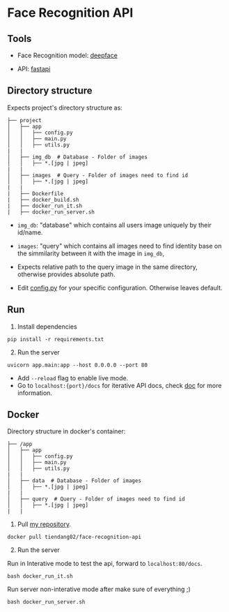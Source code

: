 # Face Recognition API

## Tools
* Face Recognition model: [deepface](https://github.com/serengil/deepface)

* API: [fastapi](https://github.com/tiangolo/fastapi)

## Directory structure
Expects project's directory structure as:
```
├── project
│   ├── app
│   │   ├── config.py
│   │   ├── main.py
│   │   ├── utils.py
|   |
│   ├── img_db  # Database - Folder of images
│   │   ├── *.[jpg | jpeg]
|   |
│   ├── images  # Query - Folder of images need to find id
│   │   ├── *.[jpg | jpeg]
|   |
|   ├── Dockerfile
|   ├── docker_build.sh
|   ├── docker_run_it.sh
|   ├── docker_run_server.sh
```

 * `img_db`: "database" which contains all users image uniquely by their id/name.

* `images`: "query" which contains all images need to find identity base on the simmilarity between it with the image in `img_db`,

 * Expects relative path to the query image in the same directory, otherwise provides absolute path.

* Edit [config.py](config.py) for your specific configuration. Otherwise leaves default.

## Run
1. Install dependencies
```
pip install -r requirements.txt
```

2. Run the server
```
uvicorn app.main:app --host 0.0.0.0 --port 80
```
* Add `--reload` flag to enable live mode.
* Go to `localhost:{port}/docs` for iterative API docs, check [doc](https://fastapi.tiangolo.com/#interactive-api-docs) for more information.

## Docker
Directory structure in docker's container:
```
├── /app
│   ├── app
│   │   ├── config.py
│   │   ├── main.py
│   │   ├── utils.py
|   |
│   ├── data  # Database - Folder of images
│   │   ├── *.[jpg | jpeg]
|   |
│   ├── query  # Query - Folder of images need to find id
│   │   ├── *.[jpg | jpeg]
|   |
```
1. Pull [my repository](https://hub.docker.com/repository/docker/tiendang02/face-recognition-api/general).
```
docker pull tiendang02/face-recognition-api
```

2. Run the server

Run in Interative mode to test the api, forward to `localhost:80/docs`.
```
bash docker_run_it.sh
```

Run server non-interative mode after make sure of everything ;)
```
bash docker_run_server.sh
```

